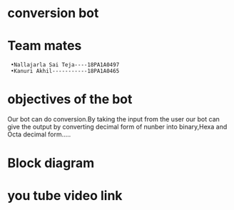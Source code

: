 # conversion bot
# Team mates
     •Nallajarla Sai Teja----18PA1A0497
     •Kanuri Akhil-----------18PA1A0465 
# objectives of the bot
Our bot can do conversion.By taking the input from the user our bot can give the output by converting decimal form of nunber into binary,Hexa and Octa decimal form.....
# Block diagram
# you tube video link


